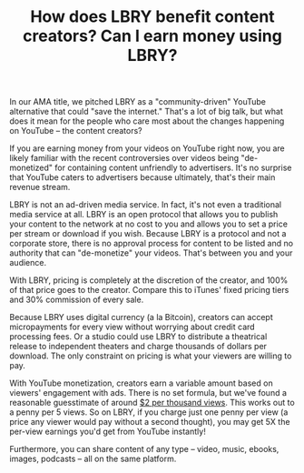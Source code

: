 ﻿---
title: How does LBRY benefit content creators? Can I earn money using LBRY?
category: publisher
order: 2
---

In our AMA title, we pitched LBRY as a "community-driven" YouTube alternative that could "save the internet." That's a lot of big talk, but what does it mean for the people who care most about the changes happening on YouTube – the content creators?

If you are earning money from your videos on YouTube right now, you are likely familiar with the recent controversies over videos being "de-monetized" for containing content unfriendly to advertisers. It's no surprise that YouTube caters to advertisers because ultimately, that's their main revenue stream.

LBRY is not an ad-driven media service. In fact, it's not even a traditional media service at all. LBRY is an open protocol that allows you to publish your content to the network at no cost to you and allows you to set a price per stream or download if you wish. Because LBRY is a protocol and not a corporate store, there is no approval process for content to be listed and no authority that can "de-monetize" your videos. That's between you and your audience.

With LBRY, pricing is completely at the discretion of the creator, and 100% of that price goes to the creator. Compare this to iTunes' fixed pricing tiers and 30% commission of every sale.

Because LBRY uses digital currency (a la Bitcoin), creators can accept micropayments for every view without worrying about credit card processing fees. Or a studio could use LBRY to distribute a theatrical release to independent theaters and charge thousands of dollars per download. The only constraint on pricing is what your viewers are willing to pay.

With YouTube monetization, creators earn a variable amount based on viewers' engagement with ads. There is no set formula, but we've found a reasonable guesstimate of around [$2 per thousand views](https://www.quora.com/How-much-does-YouTube-pay-partners-for-their-content). This works out to a penny per 5 views. So on LBRY, if you charge just one penny per view (a price any viewer would pay without a second thought), you may get 5X the per-view earnings you'd get from YouTube instantly!

Furthermore, you can share content of any type – video, music, ebooks, images, podcasts – all on the same platform.
